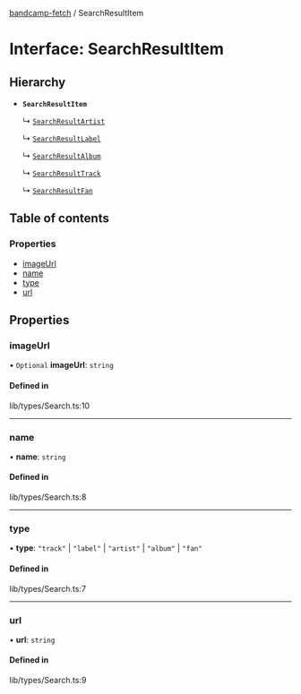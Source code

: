 [bandcamp-fetch](../README.md) / SearchResultItem

# Interface: SearchResultItem

## Hierarchy

- **`SearchResultItem`**

  ↳ [`SearchResultArtist`](SearchResultArtist.md)

  ↳ [`SearchResultLabel`](SearchResultLabel.md)

  ↳ [`SearchResultAlbum`](SearchResultAlbum.md)

  ↳ [`SearchResultTrack`](SearchResultTrack.md)

  ↳ [`SearchResultFan`](SearchResultFan.md)

## Table of contents

### Properties

- [imageUrl](SearchResultItem.md#imageurl)
- [name](SearchResultItem.md#name)
- [type](SearchResultItem.md#type)
- [url](SearchResultItem.md#url)

## Properties

### imageUrl

• `Optional` **imageUrl**: `string`

#### Defined in

lib/types/Search.ts:10

___

### name

• **name**: `string`

#### Defined in

lib/types/Search.ts:8

___

### type

• **type**: ``"track"`` \| ``"label"`` \| ``"artist"`` \| ``"album"`` \| ``"fan"``

#### Defined in

lib/types/Search.ts:7

___

### url

• **url**: `string`

#### Defined in

lib/types/Search.ts:9
